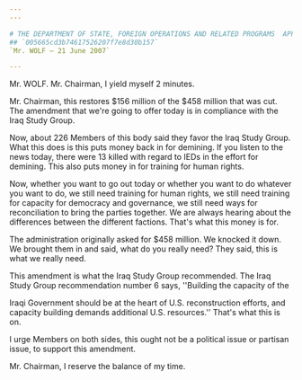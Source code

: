 ```yaml
---
---

# THE DEPARTMENT OF STATE, FOREIGN OPERATIONS AND RELATED PROGRAMS  APPROPRIATIONS ACT, 2008
## `005665cd3b74617526207f7e8d30b157`
`Mr. WOLF — 21 June 2007`

---
```



Mr. WOLF. Mr. Chairman, I yield myself 2 minutes.

Mr. Chairman, this restores $156 million of the $458 million that was 
cut. The amendment that we're going to offer today is in compliance 
with the Iraq Study Group.

Now, about 226 Members of this body said they favor the Iraq Study 
Group. What this does is this puts money back in for demining. If you 
listen to the news today, there were 13 killed with regard to IEDs in 
the effort for demining. This also puts money in for training for human 
rights.

Now, whether you want to go out today or whether you want to do 
whatever you want to do, we still need training for human rights, we 
still need training for capacity for democracy and governance, we still 
need ways for reconciliation to bring the parties together. We are 
always hearing about the differences between the different factions. 
That's what this money is for.

The administration originally asked for $458 million. We knocked it 
down. We brought them in and said, what do you really need? They said, 
this is what we really need.

This amendment is what the Iraq Study Group recommended. The Iraq 
Study Group recommendation number 6 says, ''Building the capacity of 
the


Iraqi Government should be at the heart of U.S. reconstruction efforts, 
and capacity building demands additional U.S. resources.'' That's what 
this is on.

I urge Members on both sides, this ought not be a political issue or 
partisan issue, to support this amendment.

Mr. Chairman, I reserve the balance of my time.
